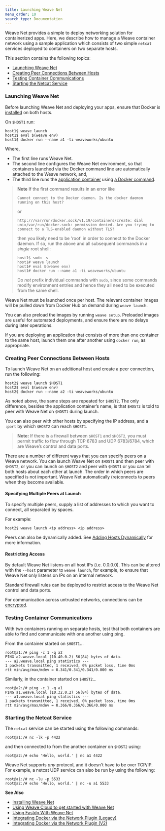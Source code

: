 ```yaml
---
title: Launching Weave Net
menu_order: 10
search_type: Documentation
---
```


Weave Net provides a simple to deploy networking solution for containerized apps. Here, we describe how to manage a Weave container network using a sample application which consists of two simple `netcat` services deployed to containers on two separate hosts.

This section contains the following topics: 

 * [Launching Weave Net](#launching)
 * [Creating Peer Connections Between Hosts](#peer-connections)
 * [Testing Container Communications](#testing)
 * [Starting the Netcat Service](#start-netcat)

### <a name="launching"></a>Launching Weave Net

Before launching Weave Net and deploying your apps, ensure that Docker is [installed](https://docs.docker.com/engine/installation/) on both hosts. 

On `$HOST1` run:

    host1$ weave launch
    host1$ eval $(weave env)
    host1$ docker run --name a1 -ti weaveworks/ubuntu

Where, 

 * The first line runs Weave Net. 
 * The second line configures the Weave Net environment, so that containers launched via the Docker command line are automatically attached to the Weave network, and, 
 * The third line runs the [application container](/site/faq.md#own-image) using [a Docker command](https://docs.docker.com/engine/reference/run/).

> **Note** If the first command results in an error like
> ```
> Cannot connect to the Docker daemon. Is the docker daemon running on this host?
> ```
> or
> ```
> http:///var/run/docker.sock/v1.19/containers/create: dial unix/var/run/docker.sock: permission denied. Are you trying to connect to a TLS-enabled daemon without TLS?
> ```
> then you likely need to be 'root' in order to connect to the Docker
> daemon. If so, run the above and all subsequent commands in a
> *single* root shell:
> ```
> host1$ sudo -s
> host1# weave launch
> host1# eval $(weave env)
> host1# docker run --name a1 -ti weaveworks/ubuntu
> ```
> Do *not* prefix individual commands with `sudo`, since some commands
> modify environment entries and hence they all need to be executed from
> the same shell.

Weave Net must be launched once per host. The relevant container images will be pulled down from Docker Hub on demand during `weave launch`. 

You can also preload the images by running `weave setup`. Preloaded images are useful for automated deployments, and ensure there are no delays during later operations.

If you are deploying an application that consists of more than one container to the same host, launch them one after another using `docker run`, as appropriate.  


### <a name="peer-connections"></a>Creating Peer Connections Between Hosts

To launch Weave Net on an additional host and create a peer connection, run the following:

    host2$ weave launch $HOST1
    host2$ eval $(weave env)
    host2$ docker run --name a2 -ti weaveworks/ubuntu

As noted above, the same steps are repeated for `$HOST2`. The only difference, besides the application container’s name, is that `$HOST2` is told to peer with Weave Net on `$HOST1` during launch. 

You can also peer with other hosts by specifying the IP address, and a `:port` by which `$HOST2` can reach `$HOST1`. 

>**Note:** If there is a firewall between `$HOST1` and `$HOST2`,  you must permit traffic to flow through TCP 6783 and UDP 6783/6784, which are Weave’s control and data ports.

There are a number of different ways that you can specify peers on a Weave network. You can launch Weave Net on `$HOST1` and then peer with `$HOST2`, or you can launch on `$HOST2` and peer with `$HOST1` or you can tell both hosts about each other at launch. The order in which peers are specified is not important. Weave Net automatically (re)connects to peers when they become available. 

#### Specifying Multiple Peers at Launch

To specify multiple peers, supply a list of addresses to which you want to connect, all separated by spaces. 

For example: 

    host2$ weave launch <ip address> <ip address> 

Peers can also be dynamically added. See [Adding Hosts Dynamically](/site/using-weave/finding-adding-hosts-dynamically.md) for more information.

#### Restricting Access

By default Weave Net listens on all host IPs (i.e. 0.0.0.0). This
can be altered with the `--host` parameter to `weave launch`, for example, 
to ensure that Weave Net only listens on IPs on an internal network.

Standard firewall rules can be deployed to restrict access to the
Weave Net control and data ports.

For communication across untrusted networks, connections can be
[encrypted](/site/tasks/manage/security-untrusted-networks.md).

### <a name="testing"></a>Testing Container Communications

With two containers running on separate hosts, test that both containers are able to find and communicate with one another using ping. 

From the container started on `$HOST1`...


    root@a1:/# ping -c 1 -q a2
    PING a2.weave.local (10.40.0.2) 56(84) bytes of data.
    --- a2.weave.local ping statistics ---
    1 packets transmitted, 1 received, 0% packet loss, time 0ms
    rtt min/avg/max/mdev = 0.341/0.341/0.341/0.000 ms

Similarly, in the container started on `$HOST2`...

    root@a2:/# ping -c 1 -q a1
    PING a1.weave.local (10.32.0.2) 56(84) bytes of data.
    --- a1.weave.local ping statistics ---
    1 packets transmitted, 1 received, 0% packet loss, time 0ms
    rtt min/avg/max/mdev = 0.366/0.366/0.366/0.000 ms

### <a name="start-netcat"></a>Starting the Netcat Service

The `netcat` service can be started using the following commands:  

    root@a1:/# nc -lk -p 4422

and then connected to from the another container on `$HOST2` using:

    root@a2:/# echo 'Hello, world.' | nc a1 4422

Weave Net supports *any* protocol, and it doesn't have to be over TCP/IP. For example, a netcat UDP service can also be run by using the following:

    root@a1:/# nc -lu -p 5533
    root@a2:/# echo 'Hello, world.' | nc -u a1 5533


**See Also** 

 * [Installing Weave Net](/site/install/installing-weave.md)
 * [Using Weave Cloud to get started with Weave Net](/site/using-weave/weave-cloud.md)
 * [Using Fastdp With Weave Net](/site/tasks/manage/fastdp.md)
 * [Integrating Docker via the Network Plugin (Legacy)](/site/install/plugin/plugin.md)
 * [Integrating Docker via the Network Plugin (V2)](/site/install/plugin/plugin-v2.md)
